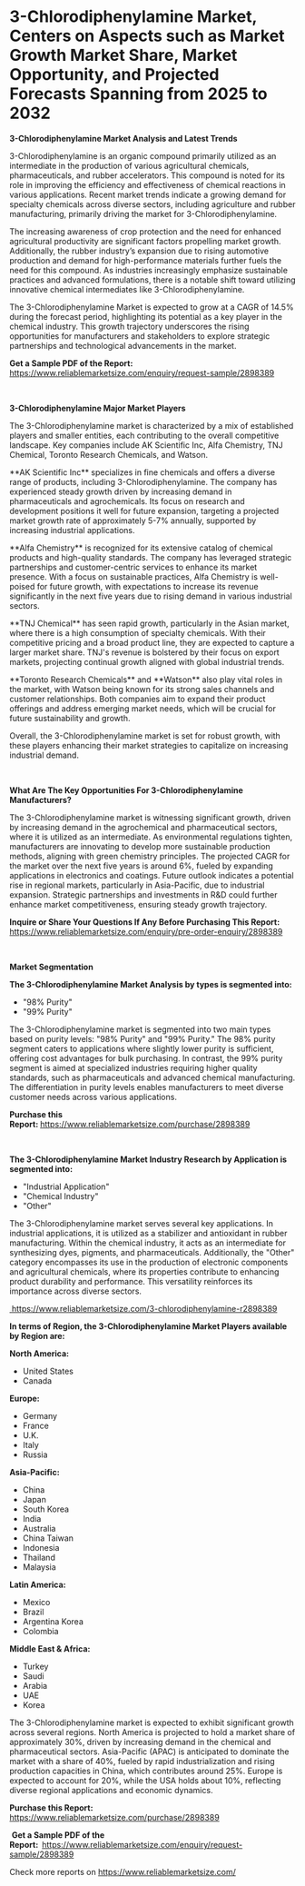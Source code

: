 <p><h1>3-Chlorodiphenylamine Market, Centers on Aspects such as Market Growth Market Share, Market Opportunity, and Projected Forecasts Spanning from 2025 to 2032</h1></p><p><strong>3-Chlorodiphenylamine Market Analysis and Latest Trends</strong></p>
<p><p>3-Chlorodiphenylamine is an organic compound primarily utilized as an intermediate in the production of various agricultural chemicals, pharmaceuticals, and rubber accelerators. This compound is noted for its role in improving the efficiency and effectiveness of chemical reactions in various applications. Recent market trends indicate a growing demand for specialty chemicals across diverse sectors, including agriculture and rubber manufacturing, primarily driving the market for 3-Chlorodiphenylamine.</p><p>The increasing awareness of crop protection and the need for enhanced agricultural productivity are significant factors propelling market growth. Additionally, the rubber industry’s expansion due to rising automotive production and demand for high-performance materials further fuels the need for this compound. As industries increasingly emphasize sustainable practices and advanced formulations, there is a notable shift toward utilizing innovative chemical intermediates like 3-Chlorodiphenylamine.</p><p>The 3-Chlorodiphenylamine Market is expected to grow at a CAGR of 14.5% during the forecast period, highlighting its potential as a key player in the chemical industry. This growth trajectory underscores the rising opportunities for manufacturers and stakeholders to explore strategic partnerships and technological advancements in the market.</p></p>
<p><strong>Get a Sample PDF of the Report:&nbsp;</strong> <a href="https://www.reliablemarketsize.com/enquiry/request-sample/2898389?utm_campaign=2526&utm_medium=2&utm_source=Github&utm_content=ia&utm_term=15032025&utm_id=3-chlorodiphenylamine">https://www.reliablemarketsize.com/enquiry/request-sample/2898389</a></p>
<p>&nbsp;</p>
<p><strong>3-Chlorodiphenylamine Major Market Players</strong></p>
<p><p>The 3-Chlorodiphenylamine market is characterized by a mix of established players and smaller entities, each contributing to the overall competitive landscape. Key companies include AK Scientific Inc, Alfa Chemistry, TNJ Chemical, Toronto Research Chemicals, and Watson.</p><p>**AK Scientific Inc** specializes in fine chemicals and offers a diverse range of products, including 3-Chlorodiphenylamine. The company has experienced steady growth driven by increasing demand in pharmaceuticals and agrochemicals. Its focus on research and development positions it well for future expansion, targeting a projected market growth rate of approximately 5-7% annually, supported by increasing industrial applications.</p><p>**Alfa Chemistry** is recognized for its extensive catalog of chemical products and high-quality standards. The company has leveraged strategic partnerships and customer-centric services to enhance its market presence. With a focus on sustainable practices, Alfa Chemistry is well-poised for future growth, with expectations to increase its revenue significantly in the next five years due to rising demand in various industrial sectors.</p><p>**TNJ Chemical** has seen rapid growth, particularly in the Asian market, where there is a high consumption of specialty chemicals. With their competitive pricing and a broad product line, they are expected to capture a larger market share. TNJ's revenue is bolstered by their focus on export markets, projecting continual growth aligned with global industrial trends.</p><p>**Toronto Research Chemicals** and **Watson** also play vital roles in the market, with Watson being known for its strong sales channels and customer relationships. Both companies aim to expand their product offerings and address emerging market needs, which will be crucial for future sustainability and growth.</p><p>Overall, the 3-Chlorodiphenylamine market is set for robust growth, with these players enhancing their market strategies to capitalize on increasing industrial demand.</p></p>
<p>&nbsp;</p>
<p><strong>What Are The Key Opportunities For 3-Chlorodiphenylamine Manufacturers?</strong></p>
<p><p>The 3-Chlorodiphenylamine market is witnessing significant growth, driven by increasing demand in the agrochemical and pharmaceutical sectors, where it is utilized as an intermediate. As environmental regulations tighten, manufacturers are innovating to develop more sustainable production methods, aligning with green chemistry principles. The projected CAGR for the market over the next five years is around 6%, fueled by expanding applications in electronics and coatings. Future outlook indicates a potential rise in regional markets, particularly in Asia-Pacific, due to industrial expansion. Strategic partnerships and investments in R&D could further enhance market competitiveness, ensuring steady growth trajectory.</p></p>
<p><strong>Inquire or Share Your Questions If Any Before Purchasing This Report:</strong> <a href="https://www.reliablemarketsize.com/enquiry/pre-order-enquiry/2898389?utm_campaign=2526&utm_medium=2&utm_source=Github&utm_content=ia&utm_term=15032025&utm_id=3-chlorodiphenylamine">https://www.reliablemarketsize.com/enquiry/pre-order-enquiry/2898389</a></p>
<p>&nbsp;</p>
<p><strong>Market Segmentation</strong></p>
<p><strong>The 3-Chlorodiphenylamine Market Analysis by types is segmented into:</strong></p>
<p><ul><li>"98% Purity"</li><li>"99% Purity"</li></ul></p>
<p><p>The 3-Chlorodiphenylamine market is segmented into two main types based on purity levels: "98% Purity" and "99% Purity." The 98% purity segment caters to applications where slightly lower purity is sufficient, offering cost advantages for bulk purchasing. In contrast, the 99% purity segment is aimed at specialized industries requiring higher quality standards, such as pharmaceuticals and advanced chemical manufacturing. The differentiation in purity levels enables manufacturers to meet diverse customer needs across various applications.</p></p>
<p><strong>Purchase this Report:&nbsp;</strong><a href="https://www.reliablemarketsize.com/purchase/2898389?utm_campaign=2526&utm_medium=2&utm_source=Github&utm_content=ia&utm_term=15032025&utm_id=3-chlorodiphenylamine">https://www.reliablemarketsize.com/purchase/2898389</a></p>
<p>&nbsp;</p>
<p><strong>The 3-Chlorodiphenylamine Market Industry Research by Application is segmented into:</strong></p>
<p><ul><li>"Industrial Application"</li><li>"Chemical Industry"</li><li>"Other"</li></ul></p>
<p><p>The 3-Chlorodiphenylamine market serves several key applications. In industrial applications, it is utilized as a stabilizer and antioxidant in rubber manufacturing. Within the chemical industry, it acts as an intermediate for synthesizing dyes, pigments, and pharmaceuticals. Additionally, the "Other" category encompasses its use in the production of electronic components and agricultural chemicals, where its properties contribute to enhancing product durability and performance. This versatility reinforces its importance across diverse sectors.</p></p>
<p><a href="https://www.reliablemarketsize.com/3-chlorodiphenylamine-r2898389?utm_campaign=2526&utm_medium=2&utm_source=Github&utm_content=ia&utm_term=15032025&utm_id=3-chlorodiphenylamine">&nbsp;https://www.reliablemarketsize.com/3-chlorodiphenylamine-r2898389</a></p>
<p><strong>In terms of Region, the 3-Chlorodiphenylamine Market Players available by Region are:</strong></p>
<p>
    <p> <strong> North America: </strong>
        <ul>
            <li>United States</li>
            <li>Canada</li>
        </ul>
        </p> 
    <p> <strong> Europe: </strong>
        <ul>
            <li>Germany</li>
            <li>France</li>
            <li>U.K.</li>
            <li>Italy</li>
            <li>Russia</li>
        </ul>
        </p> 
    <p> <strong> Asia-Pacific: </strong>
        <ul>
            <li>China</li>
            <li>Japan</li>
            <li>South Korea</li>
            <li>India</li>
            <li>Australia</li>
            <li>China Taiwan</li>
            <li>Indonesia</li>
            <li>Thailand</li>
            <li>Malaysia</li>
        </ul>
        </p> 
    <p> <strong> Latin America: </strong>
        <ul>
            <li>Mexico</li>
            <li>Brazil</li>
            <li>Argentina Korea</li>
            <li>Colombia</li>
        </ul>
        </p> 
    <p> <strong> Middle East & Africa: </strong>
        <ul>
            <li>Turkey</li>
            <li>Saudi</li>
            <li>Arabia</li>
            <li>UAE</li>
            <li>Korea</li>
        </ul>
    </p>
    </p>
<p><p>The 3-Chlorodiphenylamine market is expected to exhibit significant growth across several regions. North America is projected to hold a market share of approximately 30%, driven by increasing demand in the chemical and pharmaceutical sectors. Asia-Pacific (APAC) is anticipated to dominate the market with a share of 40%, fueled by rapid industrialization and rising production capacities in China, which contributes around 25%. Europe is expected to account for 20%, while the USA holds about 10%, reflecting diverse regional applications and economic dynamics.</p></p>
<p><strong>Purchase this Report: </strong><a href="https://www.reliablemarketsize.com/purchase/2898389?utm_campaign=2526&utm_medium=2&utm_source=Github&utm_content=ia&utm_term=15032025&utm_id=3-chlorodiphenylamine">https://www.reliablemarketsize.com/purchase/2898389</a></p>
<p>&nbsp;<strong>Get a Sample PDF of the Report:&nbsp;&nbsp;</strong><a href="https://www.reliablemarketsize.com/enquiry/request-sample/2898389?utm_campaign=2526&utm_medium=2&utm_source=Github&utm_content=ia&utm_term=15032025&utm_id=3-chlorodiphenylamine">https://www.reliablemarketsize.com/enquiry/request-sample/2898389</a></p>
<p><strong></strong></p>
<p>Check more reports on <a href="https://www.reliablemarketsize.com/?utm_campaign=2526&utm_medium=2&utm_source=Github&utm_content=ia&utm_term=15032025&utm_id=3-chlorodiphenylamine">https://www.reliablemarketsize.com/</a></p>